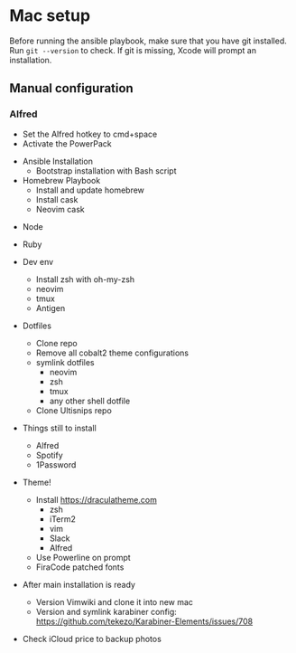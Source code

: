 # Mac setup

Before running the ansible playbook, make sure that you have git installed.
Run ```git --version``` to check. If git is missing, Xcode will prompt an installation.

## Manual configuration

### Alfred
- Set the Alfred hotkey to cmd+space
- Activate the PowerPack

* Ansible Installation
  * Bootstrap installation with Bash script
* Homebrew Playbook
  * Install and update homebrew
  * Install cask
  * Neovim cask
- Node
- Ruby
- Dev env
  - Install zsh with oh-my-zsh
  - neovim
  * tmux
  - Antigen
- Dotfiles
  - Clone repo
  - Remove all cobalt2 theme configurations
  - symlink dotfiles
    - neovim
    - zsh
    - tmux
    - any other shell dotfile
  - Clone Ultisnips repo
- Things still to install
  * Alfred
  * Spotify
  - 1Password
- Theme!
  - Install https://draculatheme.com
    - zsh
    - iTerm2
    - vim
    - Slack
    - Alfred
  - Use Powerline on prompt
  - FiraCode patched fonts


- After main installation is ready
  - Version Vimwiki and clone it into new mac
  - Version and symlink karabiner config: https://github.com/tekezo/Karabiner-Elements/issues/708
- Check iCloud price to backup photos
